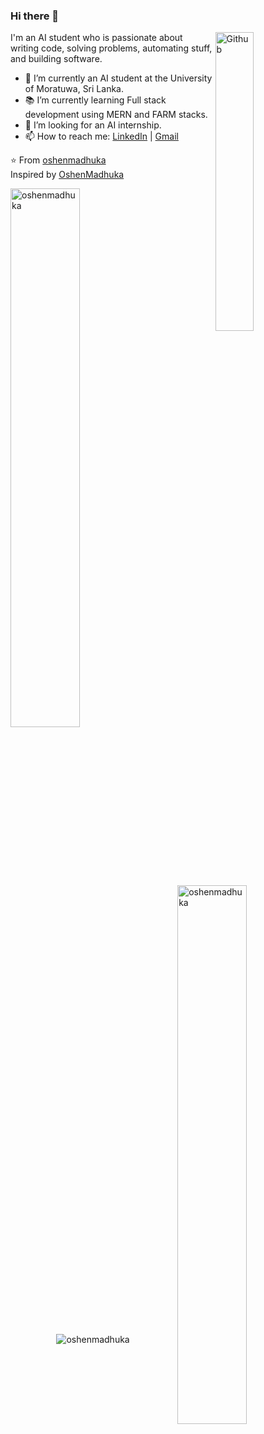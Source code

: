 ### Hi there 👋

<img width="35%" align="right" alt="Github" src="https://user-images.githubusercontent.com/48678280/88862734-4903af80-d201-11ea-968b-9c939d88a37c.gif" />

I'm an AI student who is passionate about writing code, solving problems, automating stuff, and building software.

- 🔭 I’m currently an AI student at the University of Moratuwa, Sri Lanka.
- 📚 I’m currently learning Full stack development using MERN and FARM stacks.
- 👯 I’m looking for an AI internship. 
- 📫 How to reach me: [LinkedIn](https://www.linkedin.com/in/oshen-madhuka-624346235/) | [Gmail](mailto:oshenbhawajith1999@gmail.com)

⭐️ From [oshenmadhuka](https://www.linkedin.com/in/oshen-madhuka-624346235/)  
Inspired by [OshenMadhuka](https://github.com/oshenmadhuka)

<p>
  <img align="left" width="47%" src="https://github-readme-stats.vercel.app/api?username=oshenmadhuka&theme=radical&show_icons=true" alt="oshenmadhuka" />
  <img align="right" width="47%" src="https://github-readme-stats.vercel.app/api/top-langs/?username=oshenmadhuka&theme=radical&hide_progress=true" alt="oshenmadhuka" />
</p>

<p align="center">
  <img src="https://github-readme-streak-stats.herokuapp.com/?user=oshenmadhuka&theme=radical" alt="oshenmadhuka" />
</p>
